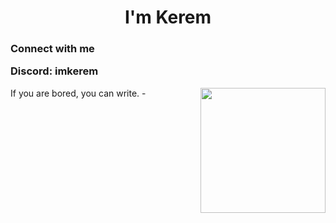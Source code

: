 <h1 align="center"> I'm Kerem</h1>
<h3 align="center"></h3>

<h3 align="left">Connect with me 
<p> Discord: imkerem</p></h3>
<p align="left">
</p>


<img align='right' src='https://media.giphy.com/media/bcKmIWkUMCjVm/giphy.gif' width='200"'>

If you are bored, you can write. -


